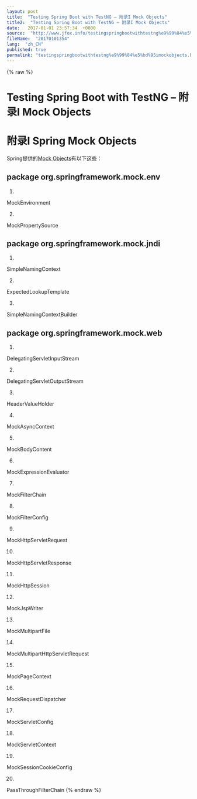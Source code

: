 ```yaml
---
layout: post
title:  "Testing Spring Boot with TestNG – 附录I Mock Objects"
title2:  "Testing Spring Boot with TestNG – 附录I Mock Objects"
date:   2017-01-01 23:57:34  +0800
source:  "http://www.jfox.info/testingspringbootwithtestng%e9%99%84%e5%bd%95imockobjects.html"
fileName:  "20170101354"
lang:  "zh_CN"
published: true
permalink: "testingspringbootwithtestng%e9%99%84%e5%bd%95imockobjects.html"
---
```

{% raw %}
# Testing Spring Boot with TestNG – 附录I Mock Objects 


# 附录I Spring Mock Objects

Spring提供的[Mock Objects](http://www.jfox.info/go.php?url=https://docs.spring.io/spring/docs/4.3.9.RELEASE/spring-framework-reference/html/unit-testing.html#mock-objects)有以下这些：

## package org.springframework.mock.env

1. 
MockEnvironment

2. 
MockPropertySource

## package org.springframework.mock.jndi

1. 
SimpleNamingContext

2. 
ExpectedLookupTemplate

3. 
SimpleNamingContextBuilder

## package org.springframework.mock.web

1. 
DelegatingServletInputStream

2. 
DelegatingServletOutputStream

3. 
HeaderValueHolder

4. 
MockAsyncContext

5. 
MockBodyContent

6. 
MockExpressionEvaluator

7. 
MockFilterChain

8. 
MockFilterConfig

9. 
MockHttpServletRequest

10. 
MockHttpServletResponse

11. 
MockHttpSession

12. 
MockJspWriter

13. 
MockMultipartFile

14. 
MockMultipartHttpServletRequest

15. 
MockPageContext

16. 
MockRequestDispatcher

17. 
MockServletConfig

18. 
MockServletContext

19. 
MockSessionCookieConfig

20. 
PassThroughFilterChain
{% endraw %}